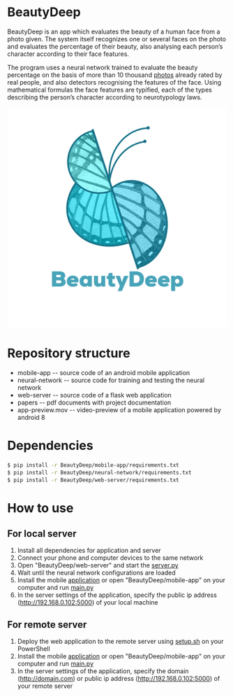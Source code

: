 # BeautyDeep

BeautyDeep is an app which evaluates the beauty of a human face from a photo given. The system itself recognizes one or several faces on the photo and evaluates the percentage of their beauty, also analysing each person’s character according to their face features. 

The program uses a neural network trained to evaluate the beauty percentage on the basis of more than 10 thousand [photos](https://github.com/HCIILAB/SCUT-FBP5500-Database-Release) already rated by real people, and also detectors recognising the features of the face. Using mathematical formulas the face features are typified, each of the types describing the person’s character according to neurotypology laws.

![alt text](https://github.com/Defaultin/BeautyDeep/blob/master/mobile-app/images/logo-bg.png "BeautyDeep")

# Repository structure

* mobile-app -- source code of an android mobile application
* neural-network -- source code for training and testing the neural network
* web-server -- source code of a flask web application
* papers -- pdf documents with project documentation
* app-preview.mov -- video-preview of a mobile application powered by android 8

# Dependencies

```bash
$ pip install -r BeautyDeep/mobile-app/requirements.txt
$ pip install -r BeautyDeep/neural-network/requirements.txt
$ pip install -r BeautyDeep/web-server/requirements.txt
```

# How to use

## For local server

1. Install all dependencies for application and server
2. Connect your phone and computer devices to the same network
3. Open "BeautyDeep/web-server" and start the [server.py](https://github.com/Defaultin/BeautyDeep/blob/master/web-server/server.py)
4. Wait until the neural network configurations are loaded
5. Install the mobile [application](https://drive.google.com/uc?export=download&id=1FpxAb0mg5gEAKXC7Pxw6q5OkXrXsylHQ) or open "BeautyDeep/mobile-app" on your computer and run [main.py](https://github.com/Defaultin/BeautyDeep/blob/master/mobile-app/main.py)
6. In the server settings of the application, specify the public ip address (http://192.168.0.102:5000) of your local machine

## For remote server

1. Deploy the web application to the remote server using [setup.sh](https://github.com/Defaultin/BeautyDeep/blob/master/web-server/setup.sh) on your PowerShell
2. Install the mobile [application](https://drive.google.com/uc?export=download&id=1W6_wr7gvIHK6yud1tDzUHIYLGwO01PiA) or open "BeautyDeep/mobile-app" on your computer and run [main.py](https://github.com/Defaultin/BeautyDeep/blob/master/mobile-app/main.py)
3. In the server settings of the application, specify the domain (http://domain.com) or public ip address (http://192.168.0.102:5000) of your remote server
